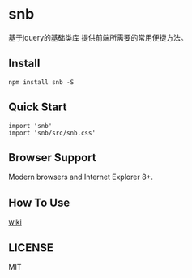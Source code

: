 # snb

基于jquery的基础类库 提供前端所需要的常用便捷方法。

## Install
```
npm install snb -S
```

## Quick Start
```
import 'snb'
import 'snb/src/snb.css'
```

## Browser Support
Modern browsers and Internet Explorer 8+.

## How To Use
[wiki](https://github.com/cherislive/snb/wiki?_blank)

## LICENSE

MIT